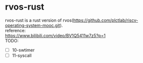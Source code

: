 # rvos-rust
rvos-rust is a rust version of rvos(https://github.com/plctlab/riscv-operating-system-mooc.git).  
reference:  
https://www.bilibili.com/video/BV1Q5411w7z5?p=1  
TODO:  
- [ ] 10-swtimer  
- [ ] 11-syscall  
